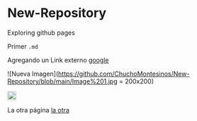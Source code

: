# New-Repository
Exploring github pages

Primer `.md`


Agregando un Link externo [google](https://www.google.com/)

![Nueva Imagen](https://github.com/ChuchoMontesinos/New-Repository/blob/main/Image%201.jpg = 200x200)

<img src="https://upload.wikimedia.org/wikipedia/commons/f/fc/Flag_of_Mexico.svg" alt="Bandera" width="20"/>

La otra página [la otra](nueva)

